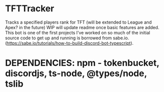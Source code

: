 # TFTTracker
Tracks a specified players rank for TFT (will be extended to League and Apex? in the future)
WIP will update readme once basic features are added.
This bot is one of the first projects I've worked on so much of the initial source code to get up and running is borrowed from sabe.io.
(https://sabe.io/tutorials/how-to-build-discord-bot-typescript).

# DEPENDENCIES: npm - tokenbucket, discordjs, ts-node, @types/node, tslib
